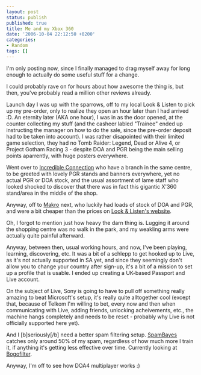 ```yaml
---
layout: post
status: publish
published: true
title: Me and my Xbox 360
date: '2006-10-04 22:12:50 +0200'
categories:
- Random
tags: []
---
```


I'm only posting now, since I finally managed to drag myself away for
long enough to actually do some useful stuff for a change.

I could probably rave on for hours about how awesome the thing is, but
then, you've probably read a million other reviews already.

Launch day I was up with the sparrows, off to my local Look & Listen to
pick up my pre-order, only to realize they open an hour later than I had
arrived :D. An eternity later (AKA one hour), I was in as the door
opened, at the counter collecting my stuff (and the casheer labled
"Trainee" ended up instructing the manager on how to do the sale, since
the pre-order deposit had to be taken into account). I was rather
disapointed with their limited game selection, they had no Tomb Raider:
Legend, Dead or Alive 4, or Project Gotham Racing 3 - despite DOA and
PGR being the main selling points aparrently, with huge posters
everywhere.

Went over to [Incredible Connection](http://www.incredible.co.za/) who
have a branch in the same centre, to be greeted with lovely PGR stands
and banners everywhere, yet no actual PGR or DOA stock, and the usual
assortment of lame staff who looked shocked to discover that there was
in fact this gigantic X'360 stand/area in the middle of the shop.

Anyway, off to [Makro](http://www.makro.co.za/) next, who luckily had
loads of stock of DOA and PGR, and were a bit cheaper than the prices on
[Look & Listen's website](http://www.lookandlisten.co.za/).

Oh, I forgot to mention just how heavy the darn thing is. Lugging it
around the shopping centre was no walk in the park, and my weakling arms
were actually quite painful afterward.

Anyway, between then, usual working hours, and now, I've been playing,
learning, discovering, etc. It was a bit of a schlepp to get hooked up
to Live, as it's not actually supported in SA yet, and since they
seemingly don't allow you to change your country after sign-up, it's a
bit of a mission to set up a profile that is usable. I ended up creating
a UK-based Passport and Live account.

On the subject of Live, Sony is going to have to pull off something
really amazing to beat Microsoft's setup, it's really quite alltogether
cool (except that, because of Telkom I'm willing to bet, every now and
then when communicating with Live, adding friends, unlocking
acheivements, etc., the machine hangs completely and needs to be reset -
probably why Live is not officially supported here yet).

And I \[b\]seriously\[/b\] need a better spam filtering setup.
[SpamBayes](http://spambayes.sourceforge.net/) catches only around 50%
of my spam, regardless of how much more I train it, if anything it's
getting less effective over time. Currently looking at
[Bogofilter](http://bogofilter.sourceforge.net/).

Anyway, I'm off to see how DOA4 multiplayer works :)
